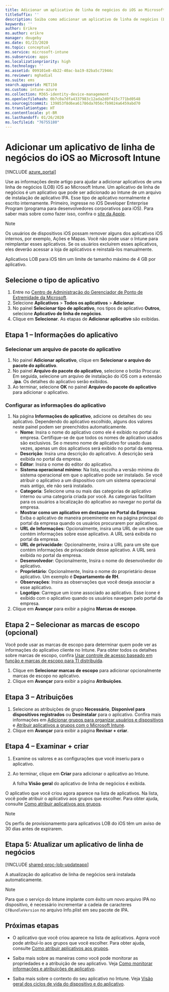 ```yaml
---
title: Adicionar um aplicativo de linha de negócios do iOS ao Microsoft Intune
titleSuffix: ''
description: Saiba como adicionar um aplicativo de linha de negócios (LOB) iOS ao Microsoft Intune.
keywords: ''
author: Erikre
ms.author: erikre
manager: dougeby
ms.date: 01/23/2020
ms.topic: conceptual
ms.service: microsoft-intune
ms.subservice: apps
ms.localizationpriority: high
ms.technology: ''
ms.assetid: 099101e8-4b22-40ac-ba19-82ba5c71944c
ms.reviewer: mghadial
ms.suite: ems
search.appverid: MET150
ms.custom: intune-azure
ms.collection: M365-identity-device-management
ms.openlocfilehash: 0b7c0a7dfa4337983c12ada2d0f415c771bd0548
ms.sourcegitcommit: 139853f8d6ea61786da7056cfb9024a6459abd70
ms.translationtype: HT
ms.contentlocale: pt-BR
ms.lasthandoff: 01/26/2020
ms.locfileid: "76755180"
---
```

# <a name="add-an-ios-line-of-business-app-to-microsoft-intune"></a>Adicionar um aplicativo de linha de negócios do iOS ao Microsoft Intune

[!INCLUDE [azure_portal](../includes/azure_portal.md)]

Use as informações deste artigo para ajudar a adicionar aplicativos de uma linha de negócios (LOB) iOS ao Microsoft Intune. Um aplicativo de linha de negócios é um aplicativo que pode ser adicionado ao Intune de um arquivo de instalação de aplicativo IPA. Esse tipo de aplicativo normalmente é escrito internamente. Primeiro, ingresse no iOS Developer Enterprise Program (programa para desenvolvedores corporativos para iOS). Para saber mais sobre como fazer isso, confira o [site da Apple](https://developer.apple.com/programs/ios/enterprise/).

>[!NOTE]
>Os usuários de dispositivos iOS possam remover alguns dos aplicativos iOS internos, por exemplo, Ações e Mapas. Você não pode usar o Intune para reimplantar esses aplicativos. Se os usuários excluírem esses aplicativos, eles deverão acessar a loja de aplicativos e reinstalá-los manualmente.
>
>Aplicativos LOB para iOS têm um limite de tamanho máximo de 4 GB por aplicativo.

## <a name="select-the-app-type"></a>Selecione o tipo de aplicativo

1. Entre no [Centro de Administração do Gerenciador de Ponto de Extremidade da Microsoft](https://go.microsoft.com/fwlink/?linkid=2109431).
2. Selecione **Aplicativos** > **Todos os aplicativos** > **Adicionar**.
3. No painel **Selecionar tipo de aplicativo**, nos tipos de aplicativo **Outros**, selecione **Aplicativo de linha de negócios**.
4. Clique em **Selecionar**. As etapas de **Adicionar aplicativo** são exibidas.

## <a name="step-1---app-information"></a>Etapa 1 – Informações do aplicativo

### <a name="select-the-app-package-file"></a>Selecionar um arquivo de pacote do aplicativo

1. No painel **Adicionar aplicativo**, clique em **Selecionar o arquivo do pacote do aplicativo**. 
2. No painel **Arquivo do pacote do aplicativo**, selecione o botão Procurar. Em seguida, selecione um arquivo de instalação do iOS com a extensão **.ipa**.
   Os detalhes do aplicativo serão exibidos.
3. Ao terminar, selecione **OK** no painel **Arquivo do pacote do aplicativo** para adicionar o aplicativo.

### <a name="set-app-information"></a>Configurar as informações do aplicativo

1. Na página **Informações do aplicativo**, adicione os detalhes do seu aplicativo. Dependendo do aplicativo escolhido, alguns dos valores neste painel podem ser preenchidos automaticamente.
    - **Nome**: Insira o nome do aplicativo como ele é exibido no portal da empresa. Certifique-se de que todos os nomes de aplicativo usados são exclusivos. Se o mesmo nome de aplicativo for usado duas vezes, apenas um dos aplicativos será exibido no portal da empresa.
    - **Descrição**: Insira uma descrição do aplicativo. A descrição será exibida no portal da empresa.
    - **Editor**: Insira o nome do editor do aplicativo.
    - **Sistema operacional mínimo**: Na lista, escolha a versão mínima do sistema operacional em que o aplicativo pode ser instalado. Se você atribuir o aplicativo a um dispositivo com um sistema operacional mais antigo, ele não será instalado.
    - **Categoria**: Selecione uma ou mais das categorias de aplicativo interno ou uma categoria criada por você. As categorias facilitam para os usuários a localização do aplicativo ao navegar no portal da empresa.
    - **Mostrar como um aplicativo em destaque no Portal da Empresa**: Exiba o aplicativo de maneira proeminente em na página principal do portal da empresa quando os usuários procurarem por aplicativos.
    - **URL de Informações**: Opcionalmente, insira uma URL de um site que contém informações sobre esse aplicativo. A URL será exibida no portal da empresa.
    - **URL de privacidade**: Opcionalmente, insira a URL para um site que contém informações de privacidade desse aplicativo. A URL será exibida no portal da empresa.
    - **Desenvolvedor**: Opcionalmente, Insira o nome do desenvolvedor do aplicativo.
    - **Proprietário**: Opcionalmente, Insira o nome do proprietário desse aplicativo. Um exemplo é **Departamento de RH**.
    - **Observações**: Insira as observações que você deseja associar a esse aplicativo.
    - **Logotipo**: Carregue um ícone associado ao aplicativo. Esse ícone é exibido com o aplicativo quando os usuários navegam pelo portal da empresa.
2. Clique em **Avançar** para exibir a página **Marcas de escopo**.

## <a name="step-2---select-scope-tags-optional"></a>Etapa 2 – Selecionar as marcas de escopo (opcional)
Você pode usar as marcas de escopo para determinar quem pode ver as informações do aplicativo cliente no Intune. Para obter todos os detalhes sobre marcas de escopo, confira [Usar controle de acesso baseado em função e marcas de escopo para TI distribuída](../fundamentals/scope-tags.md).

1. Clique em **Selecionar marcas de escopo** para adicionar opcionalmente marcas de escopo no aplicativo. 
2. Clique em **Avançar** para exibir a página **Atribuições**.

## <a name="step-3---assignments"></a>Etapa 3 – Atribuições

1. Selecione as atribuições de grupo **Necessário**, **Disponível para dispositivos registrados** ou **Desinstalar** para o aplicativo. Confira mais informações em [Adicionar grupos para organizar usuários e dispositivos](~/fundamentals/groups-add.md) e [Atribuir aplicativos a grupos com o Microsoft Intune](apps-deploy.md).
2. Clique em **Avançar** para exibir a página **Revisar + criar**. 

## <a name="step-4---review--create"></a>Etapa 4 – Examinar + criar

1. Examine os valores e as configurações que você inseriu para o aplicativo.
2. Ao terminar, clique em **Criar** para adicionar o aplicativo ao Intune.

    A folha **Visão geral** do aplicativo de linha de negócios é exibida.

O aplicativo que você criou agora aparece na lista de aplicativos. Na lista, você pode atribuir o aplicativo aos grupos que escolher. Para obter ajuda, consulte [Como atribuir aplicativos aos grupos](apps-deploy.md).

> [!NOTE]
> Os perfis de provisionamento para aplicativos LOB do iOS têm um aviso de 30 dias antes de expirarem.

## <a name="step-5-update-a-line-of-business-app"></a>Etapa 5: Atualizar um aplicativo de linha de negócios

[!INCLUDE [shared-proc-lob-updateapp](../includes/shared-proc-lob-updateapp.md)]

A atualização do aplicativo de linha de negócios será instalada automaticamente.

> [!NOTE]
> Para que o serviço do Intune implante com êxito um novo arquivo IPA no dispositivo, é necessário incrementar a cadeia de caracteres `CFBundleVersion` no arquivo Info.plist em seu pacote de IPA.

## <a name="next-steps"></a>Próximas etapas

- O aplicativo que você criou aparece na lista de aplicativos. Agora você pode atribuí-lo aos grupos que você escolher. Para obter ajuda, consulte [Como atribuir aplicativos aos grupos](apps-deploy.md).

- Saiba mais sobre as maneiras como você pode monitorar as propriedades e a atribuição de seu aplicativo. Veja [Como monitorar informações e atribuições de aplicativo](apps-monitor.md).

- Saiba mais sobre o contexto do seu aplicativo no Intune. Veja [Visão geral dos ciclos de vida do dispositivo e do aplicativo](../fundamentals/device-lifecycle.md).
